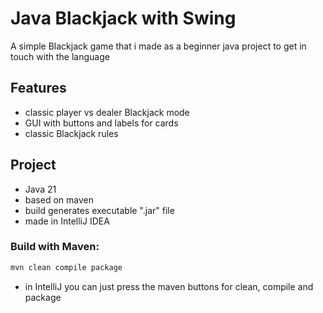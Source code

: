 # Java Blackjack with Swing

A simple Blackjack game that i made as a beginner java project to get in touch with the language

## Features
- classic player vs dealer Blackjack mode
- GUI with buttons and labels for cards
- classic Blackjack rules

## Project
- Java 21
- based on maven
- build generates executable ".jar" file
- made in IntelliJ IDEA

### Build with Maven:
```bash
mvn clean compile package
```
- in IntelliJ you can just press the maven buttons for clean, compile and package
